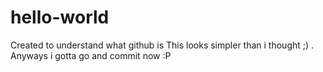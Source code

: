 # hello-world
Created to understand what github is
This looks simpler than i thought ;) . Anyways i gotta go and commit now :P
